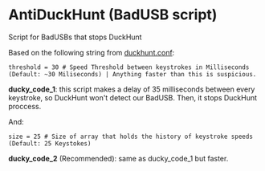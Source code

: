 # AntiDuckHunt (BadUSB script)
Script for BadUSBs that stops DuckHunt

Based on the following string from <a href="https://github.com/pmsosa/duckhunt/blob/master/duckhunt.conf">duckhunt.conf</a>:

``threshold = 30 # Speed Threshold between keystrokes in Milliseconds (Default: ~30 Miliseconds) | Anything faster than this is suspicious.``

**ducky_code_1**: this script makes a delay of 35 milliseconds between every keystroke, so DuckHunt won't detect our BadUSB. Then, it stops DuckHunt proccess. 

And:

``size = 25 # Size of array that holds the history of keystroke speeds (Default: 25 Keystokes)``

**ducky_code_2** (Recommended): same as ducky_code_1 but faster.
